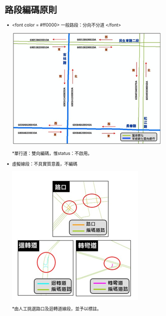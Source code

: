 # 路段編碼原則

* &lt;font color = \#ff0000&gt; 一般路段：分向不分道 &lt;/font&gt;

  ![Alt text](.gitbook/assets/001%20%282%29.jpg)

  \*單行道：雙向編碼，惟status：不啟用。

* 虛擬線段：不具實質意義，不編碼

  ![Alt text](.gitbook/assets/002.jpg)

  \*由人工挑選路口及迴轉道線段，並予以標註。

